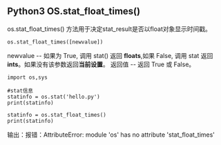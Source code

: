 ## Python3 OS.stat_float_times()

os.stat_float_times() 方法用于决定stat_result是否以float对象显示时间戳。

```
os.stat_float_times([newvalue])
```

newvalue -- 如果为 True, 调用 stat() 返回 **floats**,如果 False, 调用 stat 返回 **ints**。如果没有该参数返回**当前设置**。
返回值 -- 返回 True 或 False。

```
import os,sys

#stat信息
statinfo = os.stat('hello.py')
print(statinfo)

statinfo = os.stat_float_times()
print(statinfo)
```
输出：报错：AttributeError: module 'os' has no attribute 'stat_float_times'